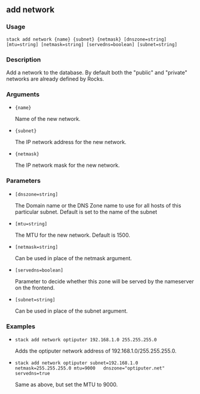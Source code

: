 ## add network

### Usage

`stack add network {name} {subnet} {netmask} [dnszone=string] [mtu=string] [netmask=string] [servedns=boolean] [subnet=string]`

### Description

Add a network to the database. By default both the "public" and
	"private" networks are already defined by Rocks.

### Arguments

* `{name}`

   Name of the new network.

* `{subnet}`

   The IP network address for the new network.

* `{netmask}`

   The IP network mask for the new network.


### Parameters
* `[dnszone=string]`

   The Domain name or the DNS Zone name to use
	for all hosts of this particular subnet. Default
	is set to the name of the subnet
* `[mtu=string]`

   The MTU for the new network. Default is 1500.
* `[netmask=string]`

   Can be used in place of the netmask argument.
* `[servedns=boolean]`

   Parameter to decide whether this zone will be
	served by the nameserver on the frontend.
* `[subnet=string]`

   Can be used in place of the subnet argument.

### Examples

* `stack add network optiputer 192.168.1.0 255.255.255.0`

   Adds the optiputer network address of 192.168.1.0/255.255.255.0.

* `stack add network optiputer subnet=192.168.1.0 netmask=255.255.255.0 mtu=9000   dnszone="optiputer.net" servedns=true`

   Same as above, but set the MTU to 9000.




